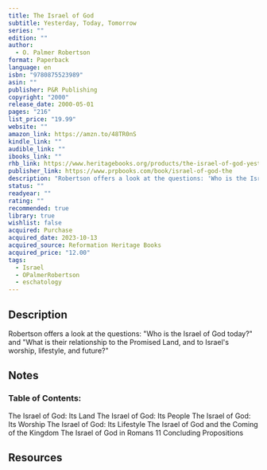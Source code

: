 ```yaml
---
title: The Israel of God
subtitle: Yesterday, Today, Tomorrow
series: ""
edition: ""
author:
  - O. Palmer Robertson
format: Paperback
language: en
isbn: "9780875523989"
asin: ""
publisher: P&R Publishing
copyright: "2000"
release_date: 2000-05-01
pages: "216"
list_price: "19.99"
website: ""
amazon_link: https://amzn.to/48TR0nS
kindle_link: ""
audible_link: ""
ibooks_link: ""
rhb_link: https://www.heritagebooks.org/products/the-israel-of-god-yesterday-today-and-tomorrow-robertson.html
publisher_link: https://www.prpbooks.com/book/israel-of-god-the
description: "Robertson offers a look at the questions: 'Who is the Israel of God today?' and 'What is their relationship to the Promised Land, and to Israels worship, lifestyle, and future?'"
status: ""
readyear: ""
rating: ""
recommended: true
library: true
wishlist: false
acquired: Purchase
acquired_date: 2023-10-13
acquired_source: Reformation Heritage Books
acquired_price: "12.00"
tags:
  - Israel
  - OPalmerRobertson
  - eschatology
---
```


## Description

Robertson offers a look at the questions: "Who is the Israel of God today?" and "What is their relationship to the Promised Land, and to Israel's worship, lifestyle, and future?"
## Notes

### Table of Contents:

The Israel of God: Its Land
The Israel of God: Its People
The Israel of God: Its Worship
The Israel of God: Its Lifestyle
The Israel of God and the Coming of the Kingdom
The Israel of God in Romans 11
Concluding Propositions

## Resources